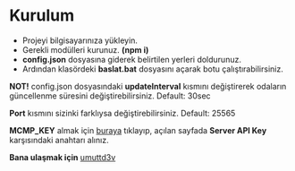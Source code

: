 # Kurulum
- Projeyi bilgisayarınıza yükleyin.
- Gerekli modülleri kurunuz. **(npm i)**
- **config.json** dosyasına giderek belirtilen yerleri doldurunuz.
- Ardından klasördeki **baslat.bat** dosyasını açarak botu çalıştırabilirsiniz. 

**NOT!** config.json dosyasındaki **updateInterval** kısmını değiştirerek odaların güncellenme süresini değiştirebilirsiniz. Default: 30sec

**Port** kısmını sizinki farklıysa değiştirebilirsiniz. Default: 25565

**MCMP_KEY** almak için [buraya](https://minecraft-mp.com/servers/manage/) tıklayıp, açılan sayfada **Server API Key** karşısındaki anahtarı alınız.

**Bana ulaşmak için** [umuttd3v](https://discord.com/users/423918142385815552)
